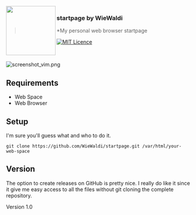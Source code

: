 <img src="https://raw.githubusercontent.com/WieWaldi/.dotfiles/master/img/RZ-Amper_Logo_135x135.png" align="left" width="135px" height="135px" />

### startpage by WieWaldi
> *My personal web browser startpage

[![MIT Licence](https://badges.frapsoft.com/os/mit/mit.svg?v=103)](https://opensource.org/licenses/mit-license.php)

<br />

![screenshot_vim.png](https://raw.githubusercontent.com/WieWaldi/.dotfiles/master/img/screenshot_startpage.png)
## Requirements  
 - Web Space
 - Web Browser

## Setup
I'm sure you'll guess what and who to do it.
```
git clone https://github.com/WieWaldi/startpage.git /var/html/your-web-space
```

## Version
The option to create releases on GitHub is pretty nice. I really do like it since it give me easy access to all the files
without git cloning the complete repository.  

Version 1.0
